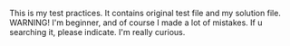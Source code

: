 This is my test practices. It contains original test file and my solution file. WARNING! I'm beginner, and of course I made a lot of mistakes. If u searching it, please indicate. I'm really curious.
